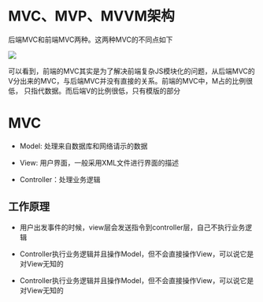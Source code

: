 # MVC、MVP、MVVM架构

后端MVC和前端MVC两种。这两种MVC的不同点如下

![](https://segmentfault.com/img/bVbcnl7?w=1123&h=793)

可以看到，前端的MVC其实是为了解决前端复杂JS模块化的问题，从后端MVC的V分出来的MVC，与后端MVC并没有直接的关系。前端的MVC中，M占的比例很低，
只指代数据。而后端V的比例很低，只有模版的部分

# MVC

- Model: 处理来自数据库和网络请示的数据

- View: 用户界面，一般采用XML文件进行界面的描述

- Controller：处理业务逻辑

## 工作原理

- 用户出发事件的时候，view层会发送指令到controller层，自己不执行业务逻辑

- Controller执行业务逻辑并且操作Model，但不会直接操作View，可以说它是对View无知的

- Controller执行业务逻辑并且操作Model，但不会直接操作View，可以说它是对View无知的
